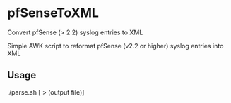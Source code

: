 # pfSenseToXML
Convert pfSense (> 2.2) syslog entries to XML

Simple AWK script to reformat pfSense (v2.2 or higher) syslog entries into XML

## Usage ##
./parse.sh <syslog file> [ > (output file)]
